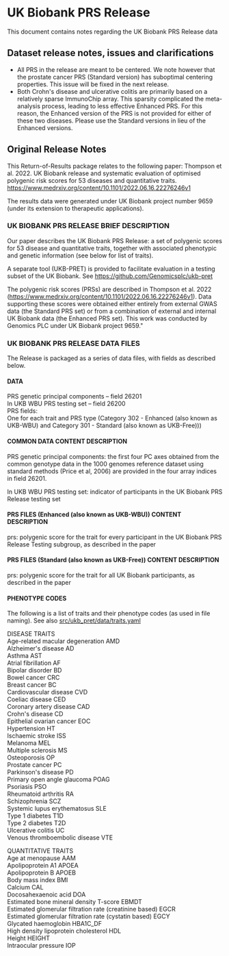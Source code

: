 # UK Biobank PRS Release

This document contains notes regarding the UK Biobank PRS Release data

## Dataset release notes, issues and clarifications

- All PRS in the release are meant to be centered. We note however that the prostate cancer PRS (Standard version) has suboptimal centering properties. This issue will be fixed in the next release.
- Both Crohn's disease and ulcerative colitis are primarily based on a relatively sparse ImmunoChip array. This sparsity complicated the meta-analysis process, leading to less effective Enhanced PRS. For this reason, the Enhanced version of the PRS is not provided for either of these two diseases. Please use the Standard versions in lieu of the Enhanced versions.


## Original Release Notes

This Return-of-Results package relates to the following paper:
Thompson et al. 2022. UK Biobank release and systematic evaluation of optimised polygenic risk scores for 53 diseases and
quantitative traits. https://www.medrxiv.org/content/10.1101/2022.06.16.22276246v1

The results data were generated under UK Biobank project number 9659 (under its extension to therapeutic applications).

### UK BIOBANK PRS RELEASE BRIEF DESCRIPTION
Our paper describes the UK Biobank PRS Release: a set of polygenic scores for 53 disease and quantitative traits,
together with associated phenotypic and genetic information (see below for list of traits).

A separate tool (UKB-PRET) is provided to facilitate evaluation in a testing subset of the UK Biobank. See
https://github.com/Genomicsplc/ukb-pret

The polygenic risk scores (PRSs) are described in Thompson et al. 2022 (https://www.medrxiv.org/content/10.1101/2022.06.16.22276246v1).
Data supporting these scores were obtained either entirely from external GWAS data (the Standard PRS set) or from a combination of external and internal UK Biobank data (the Enhanced PRS set). This work was conducted by Genomics PLC under UK Biobank project 9659."

### UK BIOBANK PRS RELEASE DATA FILES
The Release is packaged as a series of data files, with fields as described below.

#### DATA
PRS genetic principal components – field 26201  
In UKB WBU PRS testing set – field 26200  
PRS fields:  
One for each trait and PRS type (Category 302 - Enhanced (also known as UKB-WBU) and Category 301 - Standard (also known as UKB-Free)))

#### COMMON DATA CONTENT DESCRIPTION
PRS genetic principal components: the first four PC axes obtained from the common genotype data in the 1000 genomes
reference dataset using standard methods (Price et al, 2006) are provided in the four array indices in field 26201.

In UKB WBU PRS testing set: indicator of participants in the UK Biobank PRS Release testing set

#### PRS FILES (Enhanced (also known as UKB-WBU)) CONTENT DESCRIPTION
prs: polygenic score for the trait for every participant in the UK Biobank PRS Release Testing subgroup, as described in the paper

#### PRS FILES (Standard (also known as UKB-Free)) CONTENT DESCRIPTION
prs: polygenic score for the trait for all UK Biobank participants, as described in the paper

#### PHENOTYPE CODES
The following is a list of traits and their phenotype codes (as used in file naming).
See also [src/ukb_pret/data/traits.yaml](./src/ukb_pret/data/traits.yaml)

DISEASE TRAITS  
Age-related macular degeneration	AMD  
Alzheimer's disease	AD  
Asthma	AST  
Atrial fibrillation	AF  
Bipolar disorder	BD  
Bowel cancer	CRC  
Breast cancer	BC  
Cardiovascular disease	CVD  
Coeliac disease	CED  
Coronary artery disease	CAD  
Crohn's disease	CD  
Epithelial ovarian cancer	EOC  
Hypertension	HT  
Ischaemic stroke	ISS  
Melanoma	MEL  
Multiple sclerosis	MS  
Osteoporosis	OP  
Prostate cancer	PC  
Parkinson's disease	PD  
Primary open angle glaucoma	POAG  
Psoriasis	PSO  
Rheumatoid arthritis	RA  
Schizophrenia	SCZ  
Systemic lupus erythematosus	SLE  
Type 1 diabetes	T1D  
Type 2 diabetes	T2D  
Ulcerative colitis	UC  
Venous thromboembolic disease	VTE

QUANTITATIVE TRAITS  
Age at menopause	AAM  
Apolipoprotein A1	APOEA  
Apolipoprotein B	APOEB  
Body mass index	BMI  
Calcium	CAL  
Docosahexaenoic acid	DOA  
Estimated bone mineral density T-score	EBMDT  
Estimated glomerular filtration rate (creatinine based)	EGCR  
Estimated glomerular filtration rate (cystatin based)	EGCY  
Glycated haemoglobin	HBA1C_DF  
High density lipoprotein cholesterol	HDL  
Height	HEIGHT  
Intraocular pressure	IOP
